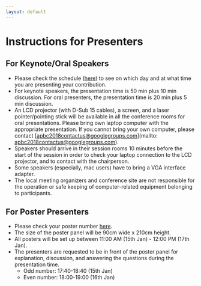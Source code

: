 ```yaml
---
layout: default
---
```

# Instructions for Presenters

## For Keynote/Oral Speakers

* Please check the schedule ([here](/program.html)) to see on which
  day and at what time you are presenting your contribution.
* For keynote speakers, the presentation time is 50 min plus 10 min
  discussion.  For oral presenters, the presentation time is 20 min
  plus 5 min discussion.
* An LCD projector (with D-Sub 15 cables), a screen, and a laser
  pointer/pointing stick will be available in all the conference rooms
  for oral presentations. Please bring own laptop computer with the
  appropriate presentation. If you cannot bring your own computer,
  please contact [apbc2018contactus@googlegroups.com](mailto: apbc2018contactus@googlegroups.com).
* Speakers should arrive in their session rooms 10 minutes before the
  start of the session in order to check your laptop connection to the
  LCD projector, and to contact with the chairperson.
* Some speakers (especially, mac users) have to bring a VGA interface
  adapter.
* The local meeting organizers and conference site are not responsible
  for the operation or safe keeping of computer-related equipment
  belonging to participants.

## For Poster Presenters

* Please check your poster number [here](/accepted_posters.html).
* The size of the poster panel will be 90cm wide x 210cm height.
* All posters will be set up between 11:00 AM (15th Jan) - 12:00 PM (17th Jan).
* The presenters are requested to be in front of the poster panel for
  explanation, discussion, and answering the questions during the
  presentation time.
  * Odd number: 17:40-18:40 (15th Jan)
  * Even number: 18:00-19:00 (16th Jan)
